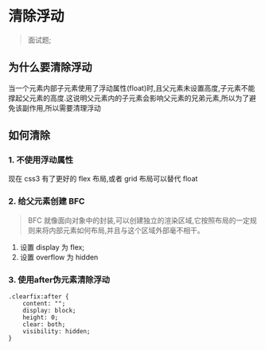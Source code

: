 # 清除浮动
> 面试题;

## 为什么要清除浮动
当一个元素内部子元素使用了浮动属性(float)时,且父元素未设置高度,子元素不能撑起父元素的高度.这说明父元素内的子元素会影响父元素的兄弟元素,所以为了避免该副作用,所以需要清理浮动

## 如何清除
### 1. 不使用浮动属性
现在 css3 有了更好的 flex 布局,或者 grid 布局可以替代 float

### 2. 给父元素创建 BFC
> BFC 就像面向对象中的封装,可以创建独立的渲染区域,它按照布局的一定规则来将内部元素如何布局,并且与这个区域外部毫不相干。

1. 设置 display 为 flex;
2. 设置 overflow 为  hidden

### 3. 使用after伪元素清除浮动

```
.clearfix:after {
    content: "";
    display: block;
    height: 0;
    clear: both;
    visibility: hidden;
}
```